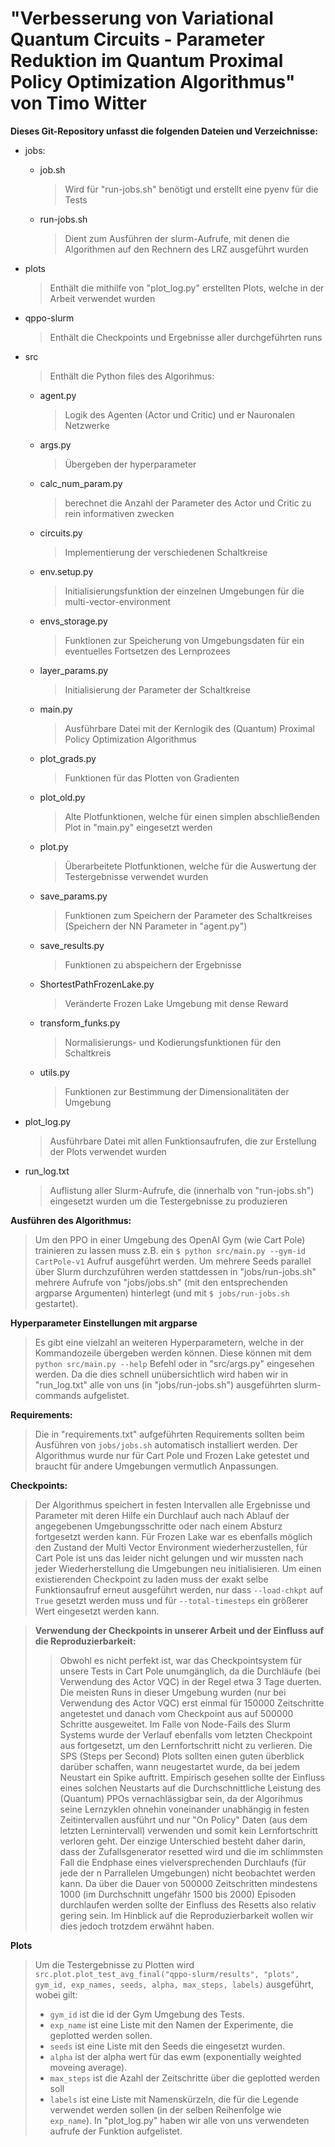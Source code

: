 **"Verbesserung von Variational Quantum Circuits - Parameter Reduktion im Quantum Proximal Policy Optimization Algorithmus" von Timo Witter** 
=
**Dieses Git-Repository unfasst die folgenden Dateien und Verzeichnisse:**

- jobs:
    - job.sh
        >Wird für "run-jobs.sh" benötigt und erstellt eine pyenv für die Tests
    - run-jobs.sh           
        >Dient zum Ausführen der slurm-Aufrufe, mit denen die Algorithmen auf den Rechnern des LRZ ausgeführt wurden

- plots
    >Enthält die mithilfe von "plot_log.py" erstellten Plots, welche in der Arbeit verwendet wurden

- qppo-slurm
    >Enthält die Checkpoints und Ergebnisse aller durchgeführten runs

- src
    >Enthält die Python files des Algorihmus:
    - agent.py
        >Logik des Agenten (Actor und Critic) und er Nauronalen Netzwerke
    - args.py
        >Übergeben der hyperparameter
    - calc_num_param.py
        >berechnet die Anzahl der Parameter des Actor und Critic zu rein informativen zwecken
    - circuits.py
        >Implementierung der verschiedenen Schaltkreise
    - env.setup.py
        >Initialisierungsfunktion der einzelnen Umgebungen für die multi-vector-environment
    - envs_storage.py
        >Funktionen zur Speicherung von Umgebungsdaten für ein eventuelles Fortsetzen des Lernprozees
    - layer_params.py
        >Initialisierung der Parameter der Schaltkreise
    - main.py
        >Ausführbare Datei mit der Kernlogik des (Quantum) Proximal Policy Optimization Algorithmus
    - plot_grads.py
        >Funktionen für das Plotten von Gradienten
    - plot_old.py
        >Alte Plotfunktionen, welche für einen simplen abschließenden Plot in "main.py" eingesetzt werden
    - plot.py
        >Überarbeitete Plotfunktionen, welche für die Auswertung der Testergebnisse verwendet wurden
    - save_params.py
        >Funktionen zum Speichern der Parameter des Schaltkreises (Speichern der NN Parameter in "agent.py")
    - save_results.py
        >Funktionen zu abspeichern der Ergebnisse
    - ShortestPathFrozenLake.py
        >Veränderte Frozen Lake Umgebung mit dense Reward
    - transform_funks.py
        >Normalisierungs- und Kodierungsfunktionen für den Schaltkreis
    - utils.py
        >Funktionen zur Bestimmung der Dimensionalitäten der Umgebung

- plot_log.py
    >Ausführbare Datei mit allen Funktionsaufrufen, die zur Erstellung der Plots verwendet wurden

- run_log.txt
    >Auflistung aller Slurm-Aufrufe, die (innerhalb von "run-jobs.sh") eingesetzt wurden um die Testergebnisse zu produzieren




**Ausführen des Algorithmus:**
>Um den PPO in einer Umgebung des OpenAI Gym (wie Cart Pole) trainieren zu lassen muss z.B. ein `$ python src/main.py --gym-id CartPole-v1` Aufruf ausgeführt werden. Um mehrere Seeds parallel über Slurm durchzuführen werden stattdessen in "jobs/run-jobs.sh" mehrere Aufrufe von "jobs/jobs.sh" (mit den entsprechenden argparse Argumenten) hinterlegt (und mit `$ jobs/run-jobs.sh` gestartet).

**Hyperparameter Einstellungen mit argparse**
>Es gibt eine vielzahl an weiteren Hyperparametern, welche in der Kommandozeile übergeben werden können. Diese können mit dem `python src/main.py --help` Befehl oder in "src/args.py" eingesehen werden. Da die dies schnell unübersichtlich wird haben wir in "run_log.txt" alle von uns (in "jobs/run-jobs.sh") ausgeführten slurm-commands aufgelistet.

**Requirements:**
>Die in "requirements.txt" aufgeführten Requirements sollten beim Ausführen von `jobs/jobs.sh` automatisch installiert werden. Der Algorithmus wurde nur für Cart Pole und Frozen Lake getestet und braucht für andere Umgebungen vermutlich Anpassungen.

**Checkpoints:**
>Der Algorithmus speichert in festen Intervallen alle Ergebnisse und Parameter mit deren Hilfe ein Durchlauf auch nach Ablauf der angegebenen Umgebungsschritte oder nach einem Absturz fortgesetzt werden kann. Für Frozen Lake war es ebenfalls möglich den Zustand der Multi Vector Environment wiederherzustellen, für Cart Pole ist uns das leider nicht gelungen und wir mussten nach jeder Wiederherstellung die Umgebungen neu initialisieren. Um einen existierenden Checkpoint zu laden muss der exakt selbe Funktionsaufruf erneut ausgeführt werden, nur dass `--load-chkpt` auf `True` gesetzt werden muss und für `--total-timesteps` ein größerer Wert eingesetzt werden kann.

>**Verwendung der Checkpoints in unserer Arbeit und der Einfluss auf die Reproduzierbarkeit:**
>>Obwohl es nicht perfekt ist, war das Checkpointsystem für unsere Tests in Cart Pole unumgänglich, da die Durchläufe (bei Verwendung des Actor VQC) in der Regel etwa 3 Tage duerten. Die meisten Runs in dieser Umgebung wurden (nur bei Verwendung des Actor VQC) erst einmal für 150000 Zeitschritte angetestet und danach vom Checkpoint aus auf 500000 Schritte ausgeweitet. Im Falle von Node-Fails des Slurm Systems wurde der Verlauf ebenfalls vom letzten Checkpoint aus fortgesetzt, um den Lernfortschritt nicht zu verlieren. Die SPS (Steps per Second) Plots sollten einen guten überblick darüber schaffen, wann neugestartet wurde, da bei jedem Neustart ein Spike auftritt. Empirisch gesehen sollte der Einfluss eines solchen Neustarts auf die Durchschnittliche Leistung des (Quantum) PPOs vernachlässigbar sein, da der Algorihmus seine Lernzyklen ohnehin voneinander unabhängig in festen Zeitintervallen ausführt und nur "On Policy" Daten (aus dem letzten Lernintervall) verwenden und somit kein Lernfortschritt verloren geht. Der einzige Unterschied besteht daher darin, dass der Zufallsgenerator resetted wird und die im schlimmsten Fall die Endphase eines vielversprechenden Durchlaufs (für jede der n Parrallelen Umgebungen) nicht beobachtet werden kann. Da über die Dauer von 500000 Zeitschritten mindestens 1000 (im Durchschnitt ungefähr 1500 bis 2000) Episoden durchlaufen werden sollte der Einfluss des Resetts also relativ gering sein. Im Hinblick auf die Reproduzierbarkeit wollen wir dies jedoch trotzdem erwähnt haben.

**Plots**
>Um die Testergebnisse zu Plotten wird `src.plot.plot_test_avg_final("qppo-slurm/results", "plots", gym_id, exp_names, seeds, alpha, max_steps, labels)` ausgeführt, wobei gilt:
>- `gym_id` ist die id der Gym Umgebung des Tests.
>- `exp_name` ist eine Liste mit den Namen der Experimente, die geplotted werden sollen. 
>- `seeds` ist eine Liste mit den Seeds die eingesetzt wurden.
>- `alpha` ist der alpha wert für das ewm (exponentially weighted moveing average).
>- `max_steps` ist die Azahl der Zeitschritte über die geplotted werden soll
>- `labels` ist eine Liste mit Namenskürzeln, die für die Legende verwendet werden sollen (in der selben Reihenfolge wie `exp_name`).
>In "plot_log.py" haben wir alle von uns verwendeten aufrufe der Funktion aufgelistet.

